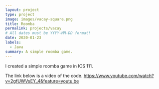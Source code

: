 ```yaml
---
layout: project
type: project
image: images/vacay-square.png
title: Roomba
permalink: projects/vacay
# All dates must be YYYY-MM-DD format!
date: 2020-01-23
labels:
  - Java
summary: A simple roomba game.
---
```


I created a simple roomba game in ICS 111. 

The link below is a video of the code. 
https://www.youtube.com/watch?v=2gfUWVsEY_4&feature=youtu.be
